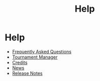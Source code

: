﻿---
title: Help
authors: 
- name: Tim Murphy
  email: tim@26tp.com
---
# Help

* [Frequently Asked Questions](/help/faq)
* [Tournament Manager](/help/tournament-manager)
* [Credits](/help/credits)
* [News](/help/news)
* [Release Notes](/help/release-notes)
